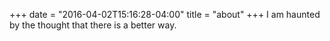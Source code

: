 +++
date = "2016-04-02T15:16:28-04:00"
title = "about"
+++
I am haunted by the thought that there is a better way.
